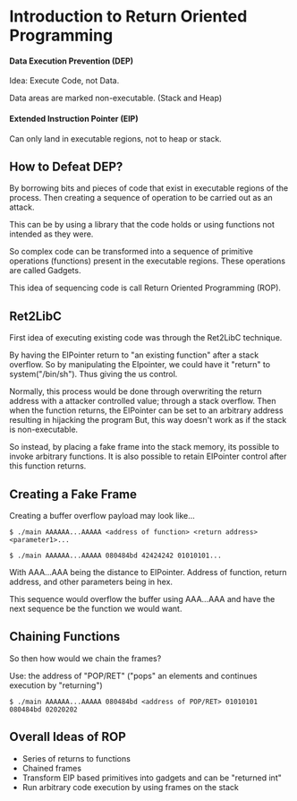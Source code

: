 # Introduction to Return Oriented Programming

#### Data Execution Prevention (DEP)

Idea: Execute Code, not Data.

Data areas are marked non-executable. (Stack and Heap)

#### Extended Instruction Pointer (EIP)

Can only land in executable regions, not to heap or stack.

## How to Defeat DEP?

By borrowing bits and pieces of code that exist in executable regions of the process. Then creating a sequence of operation to be carried out as an attack.

This can be by using a library that the code holds or using functions not intended as they were.

So complex code can be transformed into a sequence of primitive operations (functions) present in the executable regions. These operations are called Gadgets.

This idea of sequencing code is call Return Oriented Programming (ROP).

## Ret2LibC

First idea of executing existing code was through the Ret2LibC technique.

By having the EIPointer return to "an existing function" after a stack overflow. So by manipulating the EIpointer, we could have it "return" to system("/bin/sh"). Thus giving the us control.

Normally, this process would be done through overwriting the return address with a attacker controlled value; through a stack overflow. Then when the function returns, the EIPointer can be set to an arbitrary address resulting in hijacking the program But, this way doesn't work as if the stack is non-executable.

So instead, by placing a fake frame into the stack memory, its possible to invoke arbitrary functions. It is also possible to retain EIPointer control after this function returns.

## Creating a Fake Frame

Creating a buffer overflow payload may look like...

    $ ./main AAAAAA...AAAAA <address of function> <return address> <parameter1>...

    $ ./main AAAAAA...AAAAA 080484bd 42424242 01010101...

With AAA...AAA being the distance to EIPointer.
Address of function, return address, and other parameters being in hex.

This sequence would overflow the buffer using AAA...AAA and have the next sequence be the function we would want.

## Chaining Functions

So then how would we chain the frames?

Use: the address of "POP/RET" ("pops" an elements and continues execution by "returning")

    $ ./main AAAAAA...AAAAA 080484bd <address of POP/RET> 01010101 080484bd 02020202


## Overall Ideas of ROP

- Series of returns to functions
- Chained frames
- Transform EIP based primitives into gadgets and can be "returned int"
- Run arbitrary code execution by using frames on the stack
